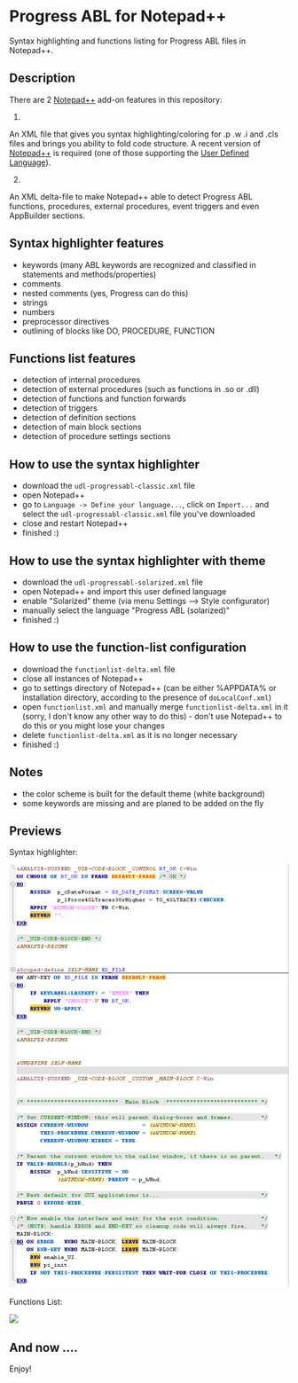 Progress ABL for Notepad++
==========================

Syntax highlighting and functions listing for Progress ABL files in Notepad++.


Description
-----------
There are 2 [Notepad++](http://notepad-plus-plus.org/) add-on features in this repository:

1.
An XML file that gives you syntax highlighting/coloring for .p .w .i and .cls files and brings you ability to fold code structure.
A recent version of [Notepad++](http://notepad-plus-plus.org/) is required (one of those supporting the [User Defined Language](http://udl20.weebly.com/ "User Defined Language")).

2.
An XML delta-file to make Notepad++ able to detect Progress ABL functions, procedures, external procedures, event triggers and even AppBuilder sections.


Syntax highlighter features
---------------------------
- keywords (many ABL keywords are recognized and classified in statements and methods/properties)
- comments
- nested comments (yes, Progress can do this)
- strings
- numbers
- preprocessor directives
- outlining of blocks like DO, PROCEDURE, FUNCTION


Functions list features
-----------------------
- detection of internal procedures
- detection of external procedures (such as functions in .so or .dll)
- detection of functions and function forwards
- detection of triggers
- detection of definition sections
- detection of main block sections
- detection of procedure settings sections



How to use the syntax highlighter
---------------------------------
 - download the `udl-progressabl-classic.xml` file
 - open Notepad++
 - go to  `Language -> Define your language...`,  click on  `Import...` and select the `udl-progressabl-classic.xml` file you've downloaded
 - close and restart Notepad++
 - finished :)


How to use the syntax highlighter with theme
--------------------------------------------
 - download the `udl-progressabl-solarized.xml` file
 - open Notepad++ and import this user defined language
 - enable "Solarized" theme (via menu Settings --> Style configurator)
 - manually select the language "Progress ABL (solarized)"
 - finished :)


How to use the function-list configuration
------------------------------------------
 - download the `functionlist-delta.xml` file
 - close all instances of Notepad++
 - go to settings directory of Notepad++ (can be either %APPDATA% or installation directory, according to the presence of `doLocalConf.xml`)
 - open `functionlist.xml` and manually merge `functionlist-delta.xml` in it (sorry, I don't know any other way to do this) - don't use Notepad++ to do this or you might lose your changes
 - delete `functionlist-delta.xml` as it is no longer necessary
 - finished :)


Notes
-----
 - the color scheme is built for the default theme (white background)
 - some keywords are missing and are planed to be added on the fly


Previews
--------

Syntax highlighter:

![](preview-syntax.png)


Functions List:

![](preview-functions.png)


And now ....
------------
Enjoy!
